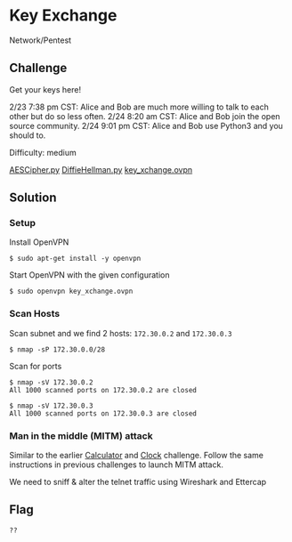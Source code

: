# Key Exchange
Network/Pentest

## Challenge 

Get your keys here!

2/23 7:38 pm CST: Alice and Bob are much more willing to talk to each other but do so less often.
2/24 8:20 am CST: Alice and Bob join the open source community.
2/24 9:01 pm CST: Alice and Bob use Python3 and you should to.

Difficulty: medium

[AESCipher.py](AESCipher.py)
[DiffieHellman.py](DiffieHellman.py)
[key_xchange.ovpn](key_xchange.ovpn)

## Solution

### Setup

Install OpenVPN

	$ sudo apt-get install -y openvpn

Start OpenVPN with the given configuration

	$ sudo openvpn key_xchange.ovpn

### Scan Hosts

Scan subnet and we find 2 hosts: `172.30.0.2` and `172.30.0.3`

	$ nmap -sP 172.30.0.0/28

Scan for ports

	$ nmap -sV 172.30.0.2
	All 1000 scanned ports on 172.30.0.2 are closed

	$ nmap -sV 172.30.0.3
	All 1000 scanned ports on 172.30.0.3 are closed


### Man in the middle (MITM) attack

Similar to the earlier [Calculator](../Solved/Calculator) and [Clock](../Solved/Calculator) challenge. Follow the same instructions in previous challenges to launch MITM attack.

We need to sniff & alter the telnet traffic using Wireshark and Ettercap




## Flag

	??